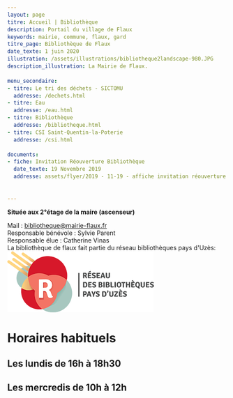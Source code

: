 ```yaml
---
layout: page
titre: Accueil | Bibliothèque
description: Portail du village de Flaux
keywords: mairie, commune, flaux, gard
titre_page: Bibliothèque de Flaux
date_texte: 1 juin 2020
illustration: /assets/illustrations/bibliotheque2landscape-980.JPG
description_illustration: La Mairie de Flaux.

menu_secondaire:
- titre: Le tri des déchets - SICTOMU
  addresse: /dechets.html
- titre: Eau
  addresse: /eau.html
- titre: Bibliothèque
  addresse: /bibliotheque.html
- titre: CSI Saint-Quentin-la-Poterie
  addresse: /csi.html
  
documents:
- fiche: Invitation Réouverture Bibliothèque 
  date_texte: 19 Novembre 2019
  addresse: assets/flyer/2019 - 11-19 - affiche invitation réouverture bibliothèque.docx
  
  
---
```

<p><b>Située aux 2°étage de la maire (ascenseur)</b></p> 

Mail : bibliotheque@mairie-flaux.fr <br> 
Responsable bénévole : Sylvie Parent <br> 
Responsable élue : Catherine Vinas <br> 
La bibliothèque de flaux fait partie du réseau bibliothèques pays d'Uzès: <br> 
<img src="assets/images/bibliotheque.png" alt="réseau bibliothèques pays d'Uzès" width="336" height="140">
 
# Horaires habituels
 
## Les lundis de 16h à 18h30
## Les mercredis de 10h à 12h 
